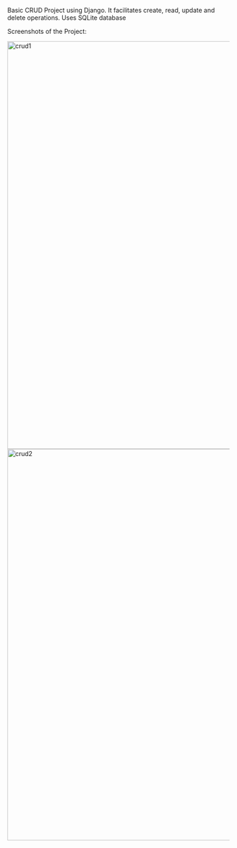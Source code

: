 Basic CRUD Project using Django.
It facilitates create, read, update and delete operations.
Uses SQLite database



Screenshots of the Project:

<img width="924" alt="crud1" src="https://user-images.githubusercontent.com/63180433/119029458-46f42280-b9c6-11eb-8d0f-f5949ab9868c.PNG">









<img width="887" alt="crud2" src="https://user-images.githubusercontent.com/63180433/119029464-48254f80-b9c6-11eb-8012-24da99eb015f.PNG">
